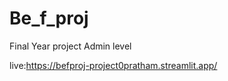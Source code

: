 # Be_f_proj
Final Year project Admin level

live:<link>https://befproj-project0pratham.streamlit.app/</link>

